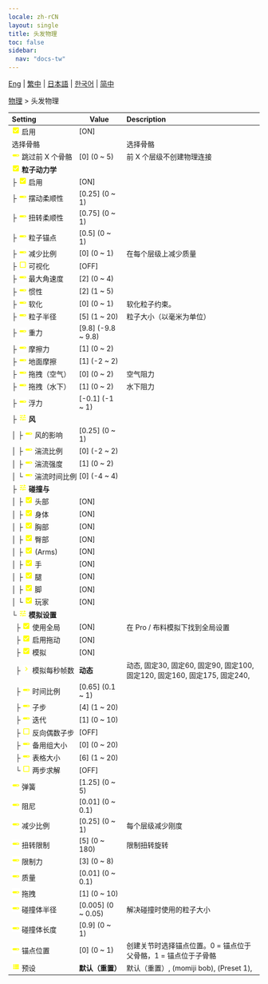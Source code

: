 ```yaml
---
locale: zh-rCN
layout: single
title: 头发物理
toc: false
sidebar:
  nav: "docs-tw"
---
```

[Eng](/dancexr/menu/2025.4/actor/hair_physics) | [繁中](/tw/dancexr/menu/2025.4/actor/hair_physics) | [日本語](/jp/dancexr/menu/2025.4/actor/hair_physics) | [한국어](/kr/dancexr/menu/2025.4/actor/hair_physics) | [简中](/zh/dancexr/menu/2025.4/actor/hair_physics)

[物理](../menu#物理) > 头发物理



| Setting | Value | Description |
| :--- | --- | :--- |
|<nobr>![check_on icon](/images/icon/ic_check_on.png) 启用</nobr>| [ON] | 
|<nobr> 选择骨骼</nobr>|| 选择骨骼
|<nobr>![slider icon](/images/icon/ic_slider.png) 跳过前 X 个骨骼</nobr>| [0] (0 ~ 5) | 前 X 个层级不创建物理连接
|<nobr>![check_on icon](/images/icon/ic_check_on.png) <b>粒子动力学</b></nobr>| | 
|<nobr>├&nbsp;![check_on icon](/images/icon/ic_check_on.png) 启用</nobr>| [ON] | 
|<nobr>├&nbsp;![slider icon](/images/icon/ic_slider.png) 摆动柔顺性</nobr>| [0.25] (0 ~ 1) | 
|<nobr>├&nbsp;![slider icon](/images/icon/ic_slider.png) 扭转柔顺性</nobr>| [0.75] (0 ~ 1) | 
|<nobr>├&nbsp;![slider icon](/images/icon/ic_slider.png) 粒子锚点</nobr>| [0.5] (0 ~ 1) | 
|<nobr>├&nbsp;![slider icon](/images/icon/ic_slider.png) 减少比例</nobr>| [0] (0 ~ 1) | 在每个层级上减少质量
|<nobr>├&nbsp;![check_off icon](/images/icon/ic_check_off.png) 可视化</nobr>| [OFF] | 
|<nobr>├&nbsp;![slider icon](/images/icon/ic_slider.png) 最大角速度</nobr>| [2] (0 ~ 4) | 
|<nobr>├&nbsp;![slider icon](/images/icon/ic_slider.png) 惯性</nobr>| [2] (1 ~ 5) | 
|<nobr>├&nbsp;![slider icon](/images/icon/ic_slider.png) 软化</nobr>| [0] (0 ~ 1) | 软化粒子约束。
|<nobr>├&nbsp;![slider icon](/images/icon/ic_slider.png) 粒子半径</nobr>| [5] (1 ~ 20) | 粒子大小（以毫米为单位）
|<nobr>├&nbsp;![slider icon](/images/icon/ic_slider.png) 重力</nobr>| [9.8] (-9.8 ~ 9.8) | 
|<nobr>├&nbsp;![slider icon](/images/icon/ic_slider.png) 摩擦力</nobr>| [1] (0 ~ 2) | 
|<nobr>├&nbsp;![slider icon](/images/icon/ic_slider.png) 地面摩擦</nobr>| [1] (-2 ~ 2) | 
|<nobr>├&nbsp;![slider icon](/images/icon/ic_slider.png) 拖拽（空气）</nobr>| [0] (0 ~ 2) | 空气阻力
|<nobr>├&nbsp;![slider icon](/images/icon/ic_slider.png) 拖拽（水下）</nobr>| [1] (0 ~ 2) | 水下阻力
|<nobr>├&nbsp;![slider icon](/images/icon/ic_slider.png) 浮力</nobr>| [-0.1] (-1 ~ 1) | 
|<nobr>├&nbsp;![tune icon](/images/icon/ic_tune.png) <b>风</b></nobr>| | 
|<nobr>│&nbsp;├&nbsp;![slider icon](/images/icon/ic_slider.png) 风的影响</nobr>| [0.25] (0 ~ 1) | 
|<nobr>│&nbsp;├&nbsp;![slider icon](/images/icon/ic_slider.png) 湍流比例</nobr>| [0] (-2 ~ 2) | 
|<nobr>│&nbsp;├&nbsp;![slider icon](/images/icon/ic_slider.png) 湍流强度</nobr>| [1] (0 ~ 2) | 
|<nobr>│&nbsp;└&nbsp;![slider icon](/images/icon/ic_slider.png) 湍流时间比例</nobr>| [0] (-4 ~ 4) | 
|<nobr>├&nbsp;![tune icon](/images/icon/ic_tune.png) <b>碰撞与</b></nobr>| | 
|<nobr>│&nbsp;├&nbsp;![check_on icon](/images/icon/ic_check_on.png) 头部</nobr>| [ON] | 
|<nobr>│&nbsp;├&nbsp;![check_on icon](/images/icon/ic_check_on.png) 身体</nobr>| [ON] | 
|<nobr>│&nbsp;├&nbsp;![check_on icon](/images/icon/ic_check_on.png) 胸部</nobr>| [ON] | 
|<nobr>│&nbsp;├&nbsp;![check_on icon](/images/icon/ic_check_on.png) 臀部</nobr>| [ON] | 
|<nobr>│&nbsp;├&nbsp;![check_on icon](/images/icon/ic_check_on.png) (Arms)</nobr>| [ON] | 
|<nobr>│&nbsp;├&nbsp;![check_on icon](/images/icon/ic_check_on.png) 手</nobr>| [ON] | 
|<nobr>│&nbsp;├&nbsp;![check_on icon](/images/icon/ic_check_on.png) 腿</nobr>| [ON] | 
|<nobr>│&nbsp;├&nbsp;![check_on icon](/images/icon/ic_check_on.png) 脚</nobr>| [ON] | 
|<nobr>│&nbsp;└&nbsp;![check_on icon](/images/icon/ic_check_on.png) 玩家</nobr>| [ON] | 
|<nobr>└&nbsp;![tune icon](/images/icon/ic_tune.png) <b>模拟设置</b></nobr>| | 
|<nobr>&nbsp;&nbsp;├&nbsp;![check_on icon](/images/icon/ic_check_on.png) 使用全局</nobr>| [ON] | 在 Pro / 布料模拟下找到全局设置
|<nobr>&nbsp;&nbsp;├&nbsp;![check_on icon](/images/icon/ic_check_on.png) 启用拖动</nobr>| [ON] | 
|<nobr>&nbsp;&nbsp;├&nbsp;![check_on icon](/images/icon/ic_check_on.png) 模拟</nobr>| [ON] | 
|<nobr>&nbsp;&nbsp;├&nbsp;![chevron icon](/images/icon/ic_chevron.png) 模拟每秒帧数</nobr>| **动态** | 动态, 固定30, 固定60, 固定90, 固定100, 固定120, 固定160, 固定175, 固定240,  |
|<nobr>&nbsp;&nbsp;├&nbsp;![slider icon](/images/icon/ic_slider.png) 时间比例</nobr>| [0.65] (0.1 ~ 1) | 
|<nobr>&nbsp;&nbsp;├&nbsp;![slider icon](/images/icon/ic_slider.png) 子步</nobr>| [4] (1 ~ 20) | 
|<nobr>&nbsp;&nbsp;├&nbsp;![slider icon](/images/icon/ic_slider.png) 迭代</nobr>| [1] (0 ~ 10) | 
|<nobr>&nbsp;&nbsp;├&nbsp;![check_off icon](/images/icon/ic_check_off.png) 反向偶数子步</nobr>| [OFF] | 
|<nobr>&nbsp;&nbsp;├&nbsp;![slider icon](/images/icon/ic_slider.png) 备用组大小</nobr>| [0] (0 ~ 20) | 
|<nobr>&nbsp;&nbsp;├&nbsp;![slider icon](/images/icon/ic_slider.png) 表格大小</nobr>| [6] (1 ~ 20) | 
|<nobr>&nbsp;&nbsp;└&nbsp;![check_off icon](/images/icon/ic_check_off.png) 两步求解</nobr>| [OFF] | 
|<nobr>![slider icon](/images/icon/ic_slider.png) 弹簧</nobr>| [1.25] (0 ~ 5) | 
|<nobr>![slider icon](/images/icon/ic_slider.png) 阻尼</nobr>| [0.01] (0 ~ 0.1) | 
|<nobr>![slider icon](/images/icon/ic_slider.png) 减少比例</nobr>| [0.25] (0 ~ 1) | 每个层级减少刚度
|<nobr>![slider icon](/images/icon/ic_slider.png) 扭转限制</nobr>| [5] (0 ~ 180) | 限制扭转旋转
|<nobr>![slider icon](/images/icon/ic_slider.png) 限制力</nobr>| [3] (0 ~ 8) | 
|<nobr>![slider icon](/images/icon/ic_slider.png) 质量</nobr>| [0.01] (0 ~ 0.1) | 
|<nobr>![slider icon](/images/icon/ic_slider.png) 拖拽</nobr>| [1] (0 ~ 10) | 
|<nobr>![slider icon](/images/icon/ic_slider.png) 碰撞体半径</nobr>| [0.005] (0 ~ 0.05) | 解决碰撞时使用的粒子大小
|<nobr>![slider icon](/images/icon/ic_slider.png) 碰撞体长度</nobr>| [0.9] (0 ~ 1) | 
|<nobr>![slider icon](/images/icon/ic_slider.png) 锚点位置</nobr>| [0] (0 ~ 1) | 创建关节时选择锚点位置。0 = 锚点位于父骨骼，1 = 锚点位于子骨骼
|<nobr>![list icon](/images/icon/ic_list.png) 预设</nobr>| **默认（重置）** | 默认（重置）, (momiji bob), (Preset 1),  |
